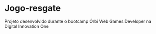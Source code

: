 # Jogo-resgate
Projeto desenvolvido durante o bootcamp Órbi Web Games Developer na Digital Innovation One
